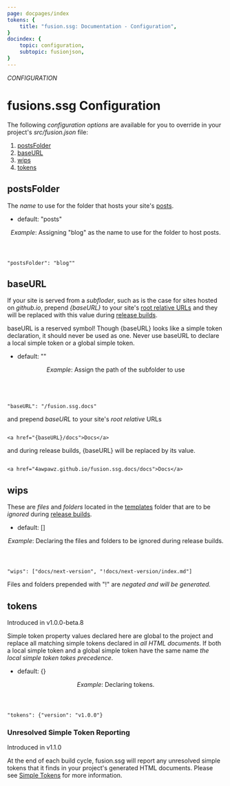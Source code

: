 ```yaml
---
page: docpages/index
tokens: {
    title: "fusion.ssg: Documentation - Configuration",
}
docindex: {
    topic: configuration,
    subtopic: fusionjson,
}
---
```


<em>CONFIGURATION</em>

# fusions.ssg Configuration

The following _configuration options_ are available for you to override in your project's _src/fusion.json_ file:

1. <a href="#postsfolder">postsFolder</a>
1. <a href="#baseurl">baseURL</a>
1. <a href="#wips">wips</a>
1. <a href="#tokens">tokens</a>

## postsFolder

The _name_ to use for the folder that hosts your site's <a href="{baseURL}/docs/htmldocuments/posts">posts</a>.

- default: "posts"

<aside>
<header>
<p><em>Example</em>: Assigning "blog" as the name to use for the folder to host posts.</p>
</header>
<pre><code class="language-JSON">"postsFolder": "blog""</code></pre>
</aside>

## baseURL

If your site is served from a <em>subfloder</em>, such as is the case for sites hosted on <em>github.io</em>, prepend <em>&lbrace;baseURL&rbrace;</em> to your site's <a href="https://www.ibm.com/docs/en/eslm/10.0.4?topic=parameters-absolute-root-relative-url">root relative URLs</a> and they will be replaced with this value during <a href="{baseURL}/docs/cli#npm-run-release">release builds</a>.

<p class="warn">baseURL is a reserved symbol! Though &lbrace;baseURL&rbrace; looks like a simple token declaration, it should never be used as one. Never use baseURL to declare a local simple token or a global simple token.</p>

- default: ""

<aside>
<header>
<p><em>Example</em>: Assign the path of the subfolder to use</p>
</header>
<pre><code class="language-JSON">
"baseURL": "/fusion.ssg.docs"
</code></pre>
<p>and prepend <em>baseURL</em> to your site's <em>root relative</em> URLs</p>
<pre><code class="language-HTML">
&lt;a href="&lbrace;baseURL&rbrace;/docs"&gt;Docs&lt;/a&gt;
</code></pre>
<p>and during release builds, &lbrace;baseURL&rbrace; will be replaced by its value.</p>
<pre><code class="language-HTML">
&lt;a href="4awpawz.github.io/fusion.ssg.docs/docs"&gt;Docs&lt;/a&gt;
</code></pre>
</aside>

## wips

These are _files_ and _folders_ located in the <a href="{baseURL}/docs/htmldocuments/templates">templates</a> folder that are to be _ignored_ during <a href="{baseURL}/docs/cli#npm-run-release">release builds</a>.

- default: []

<aside>
<header>
<p><em>Example</em>: Declaring the files and folders to be ignored during release builds.</p>
</header>
<pre><code class="language-JSON">"wips": ["docs/next-version", "!docs/next-version/index.md"]</code></pre>
<p class="info">Files and folders prepended with "!" are <em>negated and will be generated.</em></p>
</footer>
</aside>

## tokens

<p class="ver">Introduced in v1.0.0-beta.8</p>

Simple token property values declared here are global to the project and replace all matching simple tokens declared in _all HTML documents_. If both a local simple token and a global simple token have the same name _the local simple token takes precedence_.

- default: {}

<aside>
<header>
<p><em>Example</em>: Declaring tokens.</p>
</header>
<pre><code class="language-JSON">"tokens": {"version": "v1.0.0"}</code></pre>
</footer>
</aside>

### Unresolved Simple Token Reporting
<p class="ver">Introduced in v1.1.0

At the end of each build cycle, fusion.ssg will report any unresolved simple tokens that it finds in your project's generated HTML documents. Please see <a href="{baseURL}/docs/htmldocuments/tokens/#simple-tokens">Simple Tokens</a> for more information.
